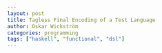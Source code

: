 ```yaml
---
layout: post
title: Tagless Final Encoding of a Test Language
author: Oskar Wickström
categories: programming
tags: ["haskell", "functional", "dsl"]
---
```

